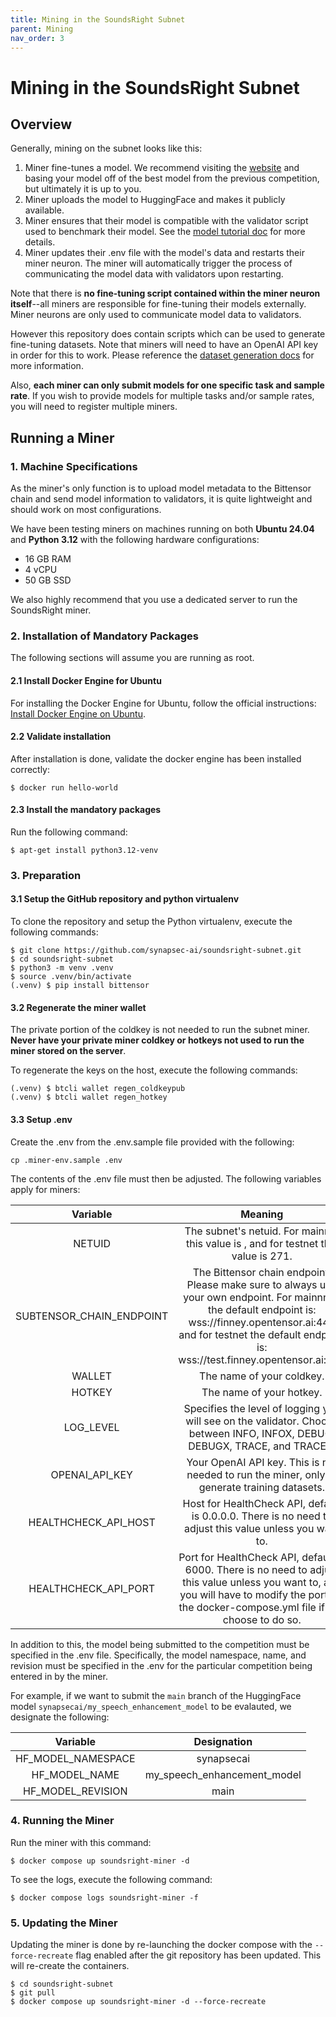 ```yaml
---
title: Mining in the SoundsRight Subnet
parent: Mining
nav_order: 3
---
```

# Mining in the SoundsRight Subnet

## Overview 

Generally, mining on the subnet looks like this:

1. Miner fine-tunes a model. We recommend visiting the [website](https://www.soundsright.ai) and basing your model off of the best model from the previous competition, but ultimately it is up to you.
2. Miner uploads the model to HuggingFace and makes it publicly available. 
3. Miner ensures that their model is compatible with the validator script used to benchmark their model. See the [model tutorial doc](model_tutorial.md) for more details.
4. Miner updates their .env file with the model's data and restarts their miner neuron. The miner will automatically trigger the process of communicating the model data with validators upon restarting.

Note that there is **no fine-tuning script contained within the miner neuron itself**--all miners are responsible for fine-tuning their models externally. Miner neurons are only used to communicate model data to validators. 

However this repository does contain scripts which can be used to generate fine-tuning datasets. Note that miners will need to have an OpenAI API key in order for this to work. Please reference the [dataset generation docs](generate_data.md) for more information.

Also, **each miner can only submit models for one specific task and sample rate**. If you wish to provide models for multiple tasks and/or sample rates, you will need to register multiple miners.

## Running a Miner

### 1. Machine Specifications

As the miner's only function is to upload model metadata to the Bittensor chain and send model information to validators, it is quite lightweight and should work on most configurations.

We have been testing miners on machines running on both **Ubuntu 24.04** and **Python 3.12** with the following hardware configurations:

- 16 GB RAM
- 4 vCPU
- 50 GB SSD

We also highly recommend that you use a dedicated server to run the SoundsRight miner.

### 2. Installation of Mandatory Packages

The following sections will assume you are running as root.

#### 2.1 Install Docker Engine for Ubuntu 
For installing the Docker Engine for Ubuntu, follow the official instructions: [Install Docker Engine on Ubuntu](https://docs.docker.com/engine/install/ubuntu/).

#### 2.2 Validate installation
After installation is done, validate the docker engine has been installed correctly:
```
$ docker run hello-world
```

#### 2.3 Install the mandatory packages

Run the following command:
```
$ apt-get install python3.12-venv
```

### 3. Preparation

#### 3.1 Setup the GitHub repository and python virtualenv
To clone the repository and setup the Python virtualenv, execute the following commands:
```
$ git clone https://github.com/synapsec-ai/soundsright-subnet.git
$ cd soundsright-subnet
$ python3 -m venv .venv
$ source .venv/bin/activate
(.venv) $ pip install bittensor
```

#### 3.2 Regenerate the miner wallet

The private portion of the coldkey is not needed to run the subnet miner. **Never have your private miner coldkey or hotkeys not used to run the miner stored on the server**.

To regenerate the keys on the host, execute the following commands:
```
(.venv) $ btcli wallet regen_coldkeypub
(.venv) $ btcli wallet regen_hotkey
```

#### 3.3 Setup .env 

Create the .env from the .env.sample file provided with the following:

```
cp .miner-env.sample .env
```

The contents of the .env file must then be adjusted. The following variables apply for miners:

| Variable | Meaning |
| :------: | :-----: |
| NETUID | The subnet's netuid. For mainnet this value is , and for testnet this value is 271. |
| SUBTENSOR_CHAIN_ENDPOINT | The Bittensor chain endpoint. Please make sure to always use your own endpoint. For mainnnet, the default endpoint is: wss://finney.opentensor.ai:443 and for testnet the default endpoint is: wss://test.finney.opentensor.ai:443 |
| WALLET | The name of your coldkey. |
| HOTKEY | The name of your hotkey. |
| LOG_LEVEL | Specifies the level of logging you will see on the validator. Choose between INFO, INFOX, DEBUG. DEBUGX, TRACE, and TRACEX. |
| OPENAI_API_KEY | Your OpenAI API key. This is not needed to run the miner, only to generate training datasets. |
| HEALTHCHECK_API_HOST | Host for HealthCheck API, default is 0.0.0.0. There is no need to adjust this value unless you want to. |
| HEALTHCHECK_API_PORT | Port for HealthCheck API, default is 6000. There is no need to adjust this value unless you want to, and you will have to modify the ports in the docker-compose.yml file if you choose to do so. |

In addition to this, the model being submitted to the competition must be specified in the .env file. Specifically, the model namespace, name, and revision must be specified in the .env for the particular competition being entered in by the miner. 

For example, if we want to submit the `main` branch of the HuggingFace model `synapsecai/my_speech_enhancement_model` to be evalauted, we designate the following: 

| Variable | Designation |
| :------: | :-----: |
| HF_MODEL_NAMESPACE | synapsecai |
| HF_MODEL_NAME | my_speech_enhancement_model |
| HF_MODEL_REVISION | main |

### 4. Running the Miner

Run the miner with this command:

```
$ docker compose up soundsright-miner -d
```
To see the logs, execute the following command: 

```
$ docker compose logs soundsright-miner -f
``` 

### 5. Updating the Miner

Updating the miner is done by re-launching the docker compose with the `--force-recreate` flag enabled after the git repository has been updated. This will re-create the containers.

```
$ cd soundsright-subnet
$ git pull
$ docker compose up soundsright-miner -d --force-recreate
```

